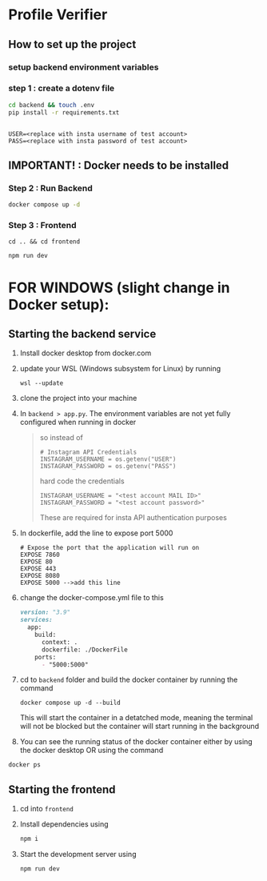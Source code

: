 # Profile Verifier

## How to set up the project

### setup backend environment variables

### step 1 : create a dotenv file

```bash
cd backend && touch .env
pip install -r requirements.txt
```

```.env

USER=<replace with insta username of test account>
PASS=<replace with insta password of test account>

```

## IMPORTANT! : Docker needs to be installed

### Step 2 : Run Backend

```bash
docker compose up -d
```

### Step 3 : Frontend

```
cd .. && cd frontend
```

```
npm run dev
```



# FOR WINDOWS (slight change in Docker setup):

## Starting the backend service

1. Install docker desktop from docker.com

2. update your WSL (Windows subsystem for Linux) by running
   ```
   wsl --update
   ```

3. clone the project into your machine

4. In `backend > app.py`. The environment variables are not yet fully configured when running in docker

   > so instead of
   > ```
   > # Instagram API Credentials
   > INSTAGRAM_USERNAME = os.getenv("USER")
   > INSTAGRAM_PASSWORD = os.getenv("PASS")
   > ```
   > hard code the credentials
   > ```
   > INSTAGRAM_USERNAME = "<test account MAIL ID>"
   > INSTAGRAM_PASSWORD = "<test account password>"
   > ```
   > These are required for insta API authentication purposes
   
5. In dockerfile, add the line to expose port 5000
   ```
   # Expose the port that the application will run on
   EXPOSE 7860
   EXPOSE 80
   EXPOSE 443
   EXPOSE 8080
   EXPOSE 5000 -->add this line
   ```

6. change the docker-compose.yml file to this

   ```md
   version: "3.9"
   services:
     app:
       build:
         context: .
         dockerfile: ./DockerFile
       ports:
         - "5000:5000"
   ```
   
   
8. cd to `backend` folder and build the docker container by running the command
   ```
   docker compose up -d --build
   ```
   This will start the container in a detatched mode, meaning the terminal will not be blocked but the container will start running in the background

9. You can see the running status of the docker container either by using the docker desktop OR using the command
  ```
  docker ps
  ```


## Starting the frontend

1. cd into `frontend`

2. Install dependencies using
    ```js
    npm i
    ```
3. Start the development server using
   ```
   npm run dev
   ```
